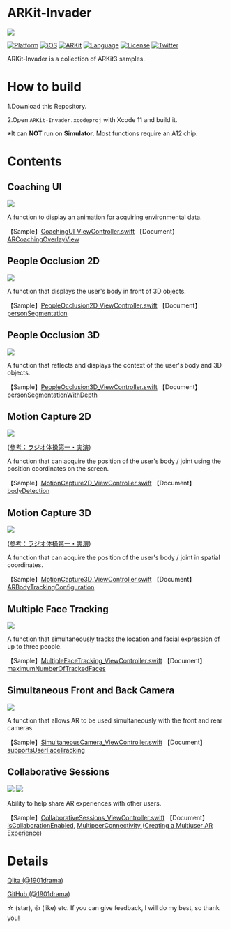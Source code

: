 # ARKit-Invader

![](README_images/ARKit-Invader_logo.jpeg)

[![Platform](http://img.shields.io/badge/platform-iOS-blue.svg?style=flat
)](https://developer.apple.com/iphone/index.action)
[![iOS](http://img.shields.io/badge/iOS-13.0-blue.svg?style=flat
)](https://developer.apple.com/iphone/index.action)
[![ARKit](http://img.shields.io/badge/ARKit-3.0-blue.svg?style=flat
)](https://developer.apple.com/iphone/index.action)
[![Language](http://img.shields.io/badge/language-Swift5-brightgreen.svg?style=flat
)](https://developer.apple.com/swift)
[![License](http://img.shields.io/badge/license-MIT-lightgrey.svg?style=flat
)](http://mit-license.org)
[![Twitter](https://img.shields.io/badge/twitter-@1901drama-yellow.svg?style=flat)](http://twitter.com/1901drama)

ARKit-Invader is a collection of ARKit3 samples.


# How to build

1.Download this Repository.

2.Open `ARKit-Invader.xcodeproj` with Xcode 11 and build it.

※It can **NOT** run on **Simulator**. Most functions require an A12 chip.


# Contents

## Coaching UI
![](README_images/CoachingUI.gif)

A function to display an animation for acquiring environmental data.

【Sample】[CoachingUI_ViewController.swift](https://github.com/1901drama/ARKit-Invader/blob/master/ARKit-Invader/Menu/CoachingUI_ViewController.swift)
【Document】[ARCoachingOverlayView](https://developer.apple.com/documentation/arkit/arcoachingoverlayview)



## People Occlusion 2D
![](README_images/PeopleOcclusion2D.gif)

A function that displays the user's body in front of 3D objects.

【Sample】[PeopleOcclusion2D_ViewController.swift](https://github.com/1901drama/ARKit-Invader/blob/master/ARKit-Invader/Menu/PeopleOcclusion2D_ViewController.swift)
【Document】[personSegmentation](https://developer.apple.com/documentation/arkit/arconfiguration/framesemantics/3089125-personsegmentation)



## People Occlusion 3D
![](README_images/PeopleOcclusion3D.gif)

A function that reflects and displays the context of the user's body and 3D objects.

【Sample】[PeopleOcclusion3D_ViewController.swift](https://github.com/1901drama/ARKit-Invader/blob/master/ARKit-Invader/Menu/PeopleOcclusion3D_ViewController.swift)
【Document】[personSegmentationWithDepth](https://developer.apple.com/documentation/arkit/arconfiguration/framesemantics/3194576-personsegmentationwithdepth)



## Motion Capture 2D
![](README_images/MotionCapture2D.gif)

([参考：ラジオ体操第一・実演](https://www.youtube.com/watch?v=_YZZfaMGEOU))

A function that can acquire the position of the user's body / joint using the position coordinates on the screen.

【Sample】[MotionCapture2D_ViewController.swift](https://github.com/1901drama/ARKit-Invader/blob/master/ARKit-Invader/Menu/MotionCapture2D_ViewController.swift)
【Document】[bodyDetection](https://developer.apple.com/documentation/arkit/arconfiguration/framesemantics/3214027-bodydetection)



## Motion Capture 3D
![](README_images/MotionCapture3D.gif)

([参考：ラジオ体操第一・実演](https://www.youtube.com/watch?v=_YZZfaMGEOU))

A function that can acquire the position of the user's body / joint in spatial coordinates.

【Sample】[MotionCapture3D_ViewController.swift](https://github.com/1901drama/ARKit-Invader/blob/master/ARKit-Invader/Menu/MotionCapture3D_ViewController.swift)
【Document】[ARBodyTrackingConfiguration](https://developer.apple.com/documentation/arkit/arbodytrackingconfiguration)



## Multiple Face Tracking
![](README_images/MultipleFaceTracking.gif)

A function that simultaneously tracks the location and facial expression of up to three people.

【Sample】[MultipleFaceTracking_ViewController.swift](https://github.com/1901drama/ARKit-Invader/blob/master/ARKit-Invader/Menu/MultipleFaceTracking_ViewController.swift)
【Document】[maximumNumberOfTrackedFaces](https://developer.apple.com/documentation/arkit/arfacetrackingconfiguration/3192187-maximumnumberoftrackedfaces)



## Simultaneous Front and Back Camera
![](README_images/SimultaneousCamera.gif)

A function that allows AR to be used simultaneously with the front and rear cameras.

【Sample】[SimultaneousCamera_ViewController.swift](https://github.com/1901drama/ARKit-Invader/blob/master/ARKit-Invader/Menu/SimultaneousCamera_ViewController.swift)
【Document】[supportsUserFaceTracking](https://developer.apple.com/documentation/arkit/arworldtrackingconfiguration/3223421-supportsuserfacetracking)



## Collaborative Sessions
![](README_images/CollaborativeSessions_A.gif)
![](README_images/CollaborativeSessions_B.gif)

Ability to help share AR experiences with other users.

【Sample】[CollaborativeSessions_ViewController.swift](https://github.com/1901drama/ARKit-Invader/blob/master/ARKit-Invader/Menu/CollaborativeSessions_ViewController.swift)
【Document】[isCollaborationEnabled](https://developer.apple.com/documentation/arkit/arworldtrackingconfiguration/3152987-iscollaborationenabled), [MultipeerConnectivity
](https://developer.apple.com/documentation/multipeerconnectivity)([Creating a Multiuser AR Experience](https://developer.apple.com/documentation/arkit/creating_a_multiuser_ar_experience))



# Details

[Qiita (@1901drama)](https://qiita.com/1901drama/items/58bce4a1dcea30740678)

[GitHub (@1901drama)](https://github.com/1901drama/ARKit-Invader)

☆ (star), 👍 (like) etc. If you can give feedback, I will do my best, so thank you!
